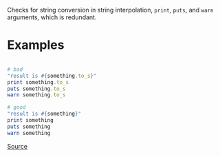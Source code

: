 
Checks for string conversion in string interpolation, `print`, `puts`, and `warn` arguments,
which is redundant.

# Examples

```ruby

# bad
"result is #{something.to_s}"
print something.to_s
puts something.to_s
warn something.to_s

# good
"result is #{something}"
print something
puts something
warn something
```

[Source](http://www.rubydoc.info/gems/rubocop/RuboCop/Cop/Lint/RedundantStringCoercion)
